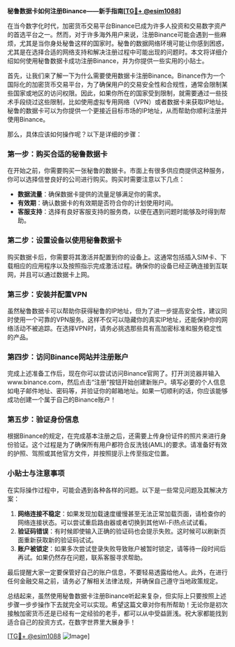 **秘鲁数据卡如何注册Binance——新手指南[[TG💪+ @esim1088](https://t.me/s/esim1088)]**

在当今数字化时代，加密货币交易平台Binance已成为许多人投资和交易数字资产的首选平台之一。然而，对于许多海外用户来说，注册Binance可能会遇到一些麻烦，尤其是当你身处秘鲁这样的国家时。秘鲁的数据网络环境可能让你感到困惑，尤其是在选择合适的网络支持和解决注册过程中可能出现的问题时。本文将详细介绍如何使用秘鲁数据卡成功注册Binance，并为你提供一些实用的小贴士。

首先，让我们来了解一下为什么需要使用数据卡注册Binance。Binance作为一个国际化的加密货币交易平台，为了确保用户的交易安全性和合规性，通常会限制某些国家或地区的访问权限。因此，如果你所在的国家受到限制，就需要通过一些技术手段绕过这些限制，比如使用虚拟专用网络（VPN）或者数据卡来获取IP地址。秘鲁的数据卡可以为你提供一个更接近目标市场的IP地址，从而帮助你顺利注册并使用Binance。

那么，具体应该如何操作呢？以下是详细的步骤：

### 第一步：购买合适的秘鲁数据卡

在开始之前，你需要购买一张秘鲁的数据卡。市面上有很多供应商提供这种服务，你可以选择信誉良好的公司进行购买。购买时需要注意以下几点：
- **数据流量**：确保数据卡提供的流量足够满足你的需求。
- **有效期**：确认数据卡的有效期是否符合你的计划使用时间。
- **客服支持**：选择有良好客服支持的服务商，以便在遇到问题时能够及时得到帮助。

### 第二步：设置设备以使用秘鲁数据卡

购买数据卡后，你需要将其激活并配置到你的设备上。这通常包括插入SIM卡、下载相应的应用程序以及按照指示完成激活过程。确保你的设备已经正确连接到互联网，并且可以通过数据卡上网。

### 第三步：安装并配置VPN

虽然秘鲁数据卡可以帮助你获得秘鲁的IP地址，但为了进一步提高安全性，建议同时使用一个可靠的VPN服务。这样不仅可以隐藏你的真实IP地址，还能保护你的网络活动不被追踪。在选择VPN时，请务必挑选那些具有高加密标准和服务稳定性的产品。

### 第四步：访问Binance网站并注册账户

完成上述准备工作后，现在你可以尝试访问Binance官网了。打开浏览器并输入www.binance.com，然后点击“注册”按钮开始创建新账户。填写必要的个人信息如电子邮件地址、密码等，并验证你的邮箱地址。如果一切顺利的话，你应该能够成功创建一个属于自己的Binance账户！

### 第五步：验证身份信息

根据Binance的规定，在完成基本注册之后，还需要上传身份证件的照片来进行身份验证。这个过程是为了确保所有用户都符合反洗钱(AML)的要求。请准备好有效的护照、驾照或其他官方文件，并按照提示上传至指定位置。

### 小贴士与注意事项

在实际操作过程中，可能会遇到各种各样的问题。以下是一些常见问题及其解决方案：
1. **网络连接不稳定**：如果发现加载速度缓慢甚至无法正常加载页面，请检查你的网络连接状态。可以尝试重启路由器或者切换到其他Wi-Fi热点试试看。
2. **验证码错误**：有时候即使输入正确的验证码也会提示失败。这时候可以刷新页面重新获取新的验证码试试。
3. **账户被锁定**：如果多次尝试登录失败导致账户被暂时锁定，请等待一段时间后再试。如果仍然存在问题，联系客服寻求帮助。

最后提醒大家一定要保管好自己的账户信息，不要轻易透露给他人。此外，在进行任何金融交易之前，请务必了解相关法律法规，并确保自己遵守当地政策规定。

总结起来，虽然使用秘鲁数据卡注册Binance听起来复杂，但实际上只要按照上述步骤一步步操作下去就完全可以实现。希望这篇文章对你有所帮助！无论你是初次接触加密货币还是已经有一定经验的老手，都可以从中受益匪浅。祝大家都能找到适合自己的投资方式，在数字世界里大展身手！

[[TG💪+ @esim1088](https://t.me/s/esim1088) ![Image](https://i.postimg.cc/4NQfJmqS/Snipaste-2025-05-13-00-14-12.png)]